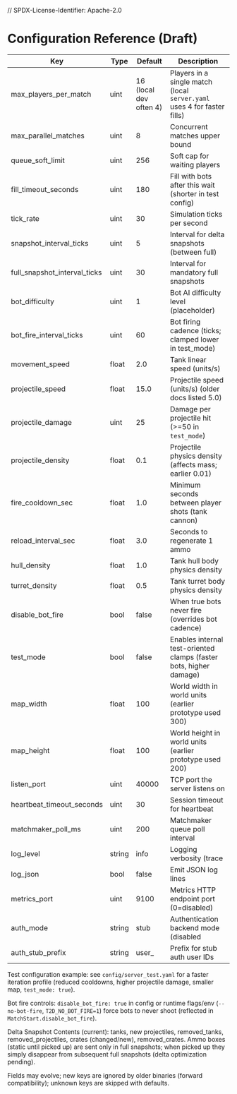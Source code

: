 // SPDX-License-Identifier: Apache-2.0
# Configuration Reference (Draft)

| Key | Type | Default | Description |
|-----|------|---------|-------------|
| max_players_per_match | uint | 16 (local dev often 4) | Players in a single match (local `server.yaml` uses 4 for faster fills) |
| max_parallel_matches | uint | 8 | Concurrent matches upper bound |
| queue_soft_limit | uint | 256 | Soft cap for waiting players |
| fill_timeout_seconds | uint | 180 | Fill with bots after this wait (shorter in test config) |
| tick_rate | uint | 30 | Simulation ticks per second |
| snapshot_interval_ticks | uint | 5 | Interval for delta snapshots (between full) |
| full_snapshot_interval_ticks | uint | 30 | Interval for mandatory full snapshots |
| bot_difficulty | uint | 1 | Bot AI difficulty level (placeholder) |
| bot_fire_interval_ticks | uint | 60 | Bot firing cadence (ticks; clamped lower in test_mode) |
| movement_speed | float | 2.0 | Tank linear speed (units/s) |
| projectile_speed | float | 15.0 | Projectile speed (units/s) (older docs listed 5.0) |
| projectile_damage | uint | 25 | Damage per projectile hit (>=50 in `test_mode`) |
| projectile_density | float | 0.1 | Projectile physics density (affects mass; earlier 0.01) |
| fire_cooldown_sec | float | 1.0 | Minimum seconds between player shots (tank cannon) |
| reload_interval_sec | float | 3.0 | Seconds to regenerate 1 ammo |
| hull_density | float | 1.0 | Tank hull body physics density |
| turret_density | float | 0.5 | Tank turret body physics density |
| disable_bot_fire | bool | false | When true bots never fire (overrides bot cadence) |
| test_mode | bool | false | Enables internal test-oriented clamps (faster bots, higher damage) |
| map_width | float | 100 | World width in world units (earlier prototype used 300) |
| map_height | float | 100 | World height in world units (earlier prototype used 200) |
| listen_port | uint | 40000 | TCP port the server listens on |
| heartbeat_timeout_seconds | uint | 30 | Session timeout for heartbeat |
| matchmaker_poll_ms | uint | 200 | Matchmaker queue poll interval |
| log_level | string | info | Logging verbosity (trace|debug|info|warn|error) |
| log_json | bool | false | Emit JSON log lines |
| metrics_port | uint | 9100 | Metrics HTTP endpoint port (0=disabled) |
| auth_mode | string | stub | Authentication backend mode (disabled|stub|oauth future) |
| auth_stub_prefix | string | user_ | Prefix for stub auth user IDs |

Test configuration example: see `config/server_test.yaml` for a faster iteration profile (reduced cooldowns, higher projectile damage, smaller map, `test_mode: true`).

Bot fire controls: `disable_bot_fire: true` in config or runtime flags/env (`--no-bot-fire`, `T2D_NO_BOT_FIRE=1`) force bots to never shoot (reflected in `MatchStart.disable_bot_fire`).

Delta Snapshot Contents (current): tanks, new projectiles, removed_tanks, removed_projectiles, crates (changed/new), removed_crates. Ammo boxes (static until picked up) are sent only in full snapshots; when picked up they simply disappear from subsequent full snapshots (delta optimization pending).

Fields may evolve; new keys are ignored by older binaries (forward compatibility); unknown keys are skipped with defaults.

